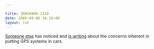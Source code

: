 ```yaml
---

title: 20050406-1318
date: 2005-04-06 18:18:00
layout: rut
---
```


<p> <a href="http://arstechnica.com">Someone else</a> has noticed and
<a href="http://arstechnica.com/news.ars/post/20050406-4782.html">is
writing</a> about the concerns inherent in putting GPS systems
in cars.</p>

